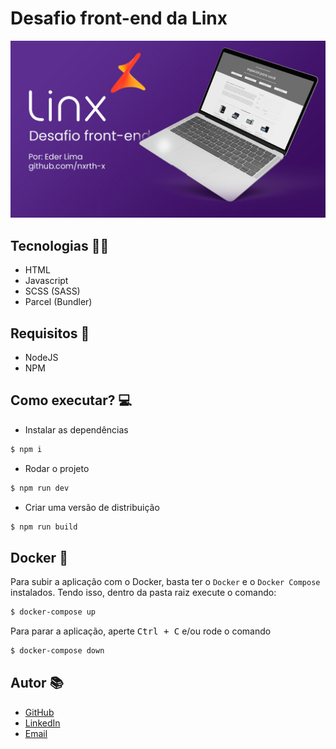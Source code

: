 # Desafio front-end da Linx

![image](./assets/thumbnail.jpg)

## Tecnologias 🐱‍💻

- HTML
- Javascript
- SCSS (SASS)
- Parcel (Bundler)

## Requisitos 📑

- NodeJS
- NPM

## Como executar? 💻

- Instalar as dependências

```sh
$ npm i
```

- Rodar o projeto

```sh
$ npm run dev
```

- Criar uma versão de distribuição

```sh
$ npm run build
```

## Docker 🐳

Para subir a aplicação com o Docker, basta ter o `Docker` e o `Docker Compose` instalados. Tendo isso, dentro da pasta raiz execute o comando:

```sh
$ docker-compose up
```

Para parar a aplicação, aperte <kbd>Ctrl + C</kbd> e/ou rode o comando

```sh
$ docker-compose down
```

## Autor 📚

- [GitHub](https://github.com/Nxrth-x)
- [LinkedIn](https://linkedin.com/in/lima-eder)
- [Email](mailto:lima.eder101@gmail.com)
